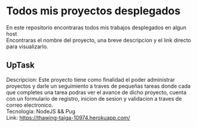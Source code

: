 # Todos mis proyectos desplegados
En este repositorio encontraras todos mis trabajos desplegados en algun host  
Encontraras el nombre del proyecto, una breve descripcion y el link directo para visualizarlo.

## UpTask
Descripcion: Este proyecto tiene como finalidad el poder administrar proyectos y darle un seguimiento a traves de pequeñas tareas donde cada que completes una tarea podras ver el avance de dicho proyecto, cuenta con un formulario de registro, inicion de sesion y validacion a traves de correo electronico.  
Tecnologia: NodeJS && Pug  
Link: https://thawing-taiga-10974.herokuapp.com/
